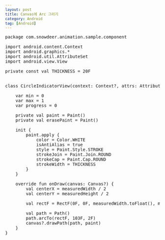 ```yaml
---
layout: post
title: Canvas에 Arc 그리기
category: Android
tag: [Android]
---
```


<pre class="prettyprint">
package com.snowdeer.animation.sample.component

import android.content.Context
import android.graphics.*
import android.util.AttributeSet
import android.view.View

private const val THICKNESS = 20F


class CircleIndicatorView(context: Context?, attrs: AttributeSet?) : View(context, attrs) {

    var min = 0
    var max = 1
    var progress = 0

    private val paint = Paint()
    private val erasePaint = Paint()

    init {
        paint.apply {
            color = Color.WHITE
            isAntiAlias = true
            style = Paint.Style.STROKE
            strokeJoin = Paint.Join.ROUND
            strokeCap = Paint.Cap.ROUND
            strokeWidth = THICKNESS
        }
    }

    override fun onDraw(canvas: Canvas?) {
        val centerX = measuredWidth / 2
        val centerY = measuredHeight / 2

        val rectF = RectF(0F, 0F, measuredWidth.toFloat(), measuredHeight.toFloat())

        val path = Path()
        path.arcTo(rectF, 103F, 2F)
        canvas?.drawPath(path, paint)
    }
}
</pre>
